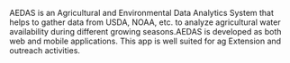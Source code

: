 AEDAS is an Agricultural and Environmental Data Analytics System that helps to gather data from USDA, NOAA, etc. to analyze agricultural water availability during different growing seasons.AEDAS is developed as both web and mobile applications. This app is well suited for ag Extension and outreach activities.
